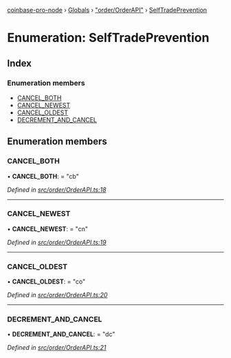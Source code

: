 [coinbase-pro-node](../README.md) › [Globals](../globals.md) › ["order/OrderAPI"](../modules/_order_orderapi_.md) › [SelfTradePrevention](_order_orderapi_.selftradeprevention.md)

# Enumeration: SelfTradePrevention

## Index

### Enumeration members

- [CANCEL_BOTH](_order_orderapi_.selftradeprevention.md#cancel_both)
- [CANCEL_NEWEST](_order_orderapi_.selftradeprevention.md#cancel_newest)
- [CANCEL_OLDEST](_order_orderapi_.selftradeprevention.md#cancel_oldest)
- [DECREMENT_AND_CANCEL](_order_orderapi_.selftradeprevention.md#decrement_and_cancel)

## Enumeration members

### CANCEL_BOTH

• **CANCEL_BOTH**: = "cb"

_Defined in [src/order/OrderAPI.ts:18](https://github.com/bennyn/coinbase-pro-node/blob/0085625/src/order/OrderAPI.ts#L18)_

---

### CANCEL_NEWEST

• **CANCEL_NEWEST**: = "cn"

_Defined in [src/order/OrderAPI.ts:19](https://github.com/bennyn/coinbase-pro-node/blob/0085625/src/order/OrderAPI.ts#L19)_

---

### CANCEL_OLDEST

• **CANCEL_OLDEST**: = "co"

_Defined in [src/order/OrderAPI.ts:20](https://github.com/bennyn/coinbase-pro-node/blob/0085625/src/order/OrderAPI.ts#L20)_

---

### DECREMENT_AND_CANCEL

• **DECREMENT_AND_CANCEL**: = "dc"

_Defined in [src/order/OrderAPI.ts:21](https://github.com/bennyn/coinbase-pro-node/blob/0085625/src/order/OrderAPI.ts#L21)_
